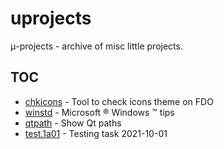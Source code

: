 # uprojects

&mu;-projects - archive of misc little projects.

## TOC
- [chkicons](chkicons) - Tool to check icons theme on FDO
- [winstd](winstd) - Microsoft &reg; Windows &trade; tips
- [qtpath](qtpath) - Show Qt paths
- [test.1a01](test.1a01) - Testing task 2021-10-01
